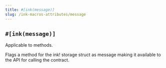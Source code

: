```yaml
---
title: #[ink(message)]
slug: /ink-macros-attributes/message
---
```


## `#[ink(message)]`

Applicable to methods.
 
Flags a method for the ink! storage struct as message making it available to the API for calling the contract. 
